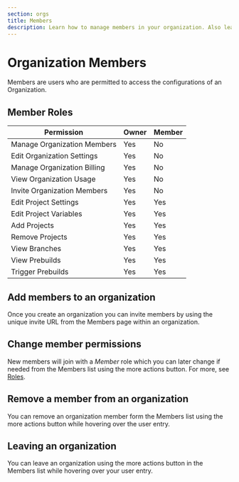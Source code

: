 ```yaml
---
section: orgs
title: Members
description: Learn how to manage members in your organization. Also learn about member roles and permissions.
---
```


# Organization Members

Members are users who are permitted to access the configurations of an Organization.

## Member Roles

| Permission                  | Owner | Member |
| --------------------------- | ----- | ------ |
| Manage Organization Members | Yes   | No     |
| Edit Organization Settings  | Yes   | No     |
| Manage Organization Billing | Yes   | No     |
| View Organization Usage     | Yes   | No     |
| Invite Organization Members | Yes   | No     |
| Edit Project Settings       | Yes   | Yes    |
| Edit Project Variables      | Yes   | Yes    |
| Add Projects                | Yes   | Yes    |
| Remove Projects             | Yes   | Yes    |
| View Branches               | Yes   | Yes    |
| View Prebuilds              | Yes   | Yes    |
| Trigger Prebuilds           | Yes   | Yes    |

## Add members to an organization

Once you create an organization you can invite members by using the unique invite URL from the Members page within an organization.

## Change member permissions

New members will join with a _Member_ role which you can later change if needed from the Members list using the more actions button. For more, see [Roles](#member-roles).

## Remove a member from an organization

You can remove an organization member form the Members list using the more actions button while hovering over the user entry.

## Leaving an organization

You can leave an organization using the more actions button in the Members list while hovering over your user entry.
